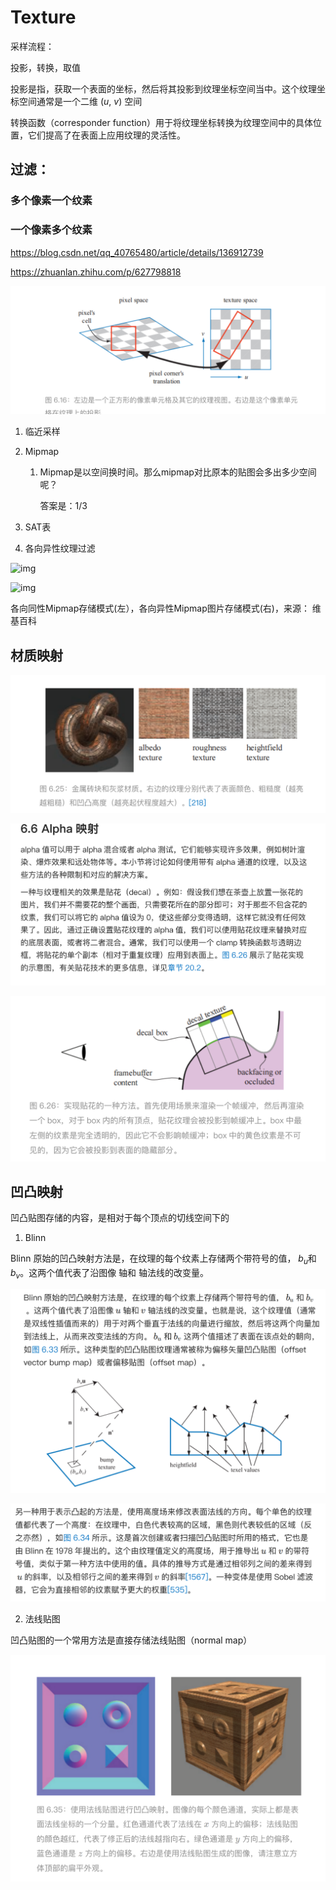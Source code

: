 # Texture

采样流程：

投影，转换，取值

投影是指，获取一个表面的坐标，然后将其投影到纹理坐标空间当中。这个纹理坐标空间通常是⼀个⼆维 (*u*, *v*) 空间

转换函数（corresponder function）⽤于将纹理坐标转换为纹理空间中的具体位置，它们提⾼了在表⾯上应⽤纹理的灵活性。

## 过滤：

### 多个像素一个纹素

### 一个像素多个纹素

https://blog.csdn.net/qq_40765480/article/details/136912739

https://zhuanlan.zhihu.com/p/627798818

![image-20250223193955431](./assets/image-20250223193955431.png)

1. 临近采样

2. Mipmap

   1. Mipmap是以空间换时间。那么mipmap对比原本的贴图会多出多少空间呢？

      答案是：1/3 

3. SAT表

4. 各向异性纹理过滤

![img](https://i-blog.csdnimg.cn/blog_migrate/863a8dee36c02974bf69d17d95ca2204.png)

![img](https://picx.zhimg.com/v2-7213792732039ae583f2aa963eb50abf_1440w.jpg)

各向同性Mipmap存储模式(左），各向异性Mipmap图片存储模式(右)，来源： 维基百科

## 材质映射

![image-20250223201749189](./assets/image-20250223201749189.png)

![image-20250223201839379](./assets/image-20250223201839379.png)

![image-20250223201848265](./assets/image-20250223201848265.png)

## 凹凸映射

凹凸贴图存储的内容，是相对于每个顶点的切线空间下的

1. Blinn

Blinn 原始的凹凸映射⽅法是，在纹理的每个纹素上存储两个带符号的值， $b_u$和$b_v$。这两个值代表了沿图像 轴和 轴法线的改变量。

![image-20250223202559403](./assets/image-20250223202559403.png)

![image-20250223202543719](./assets/image-20250223202543719.png)

2. 法线贴图

凹凸贴图的⼀个常⽤⽅法是直接存储法线贴图（normal map）

![image-20250223202644900](./assets/image-20250223202644900.png)